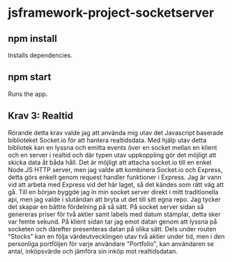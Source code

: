 # jsframework-project-socketserver

## npm install

Installs dependencies.

## npm start

Runs the app.

## Krav 3: Realtid

Rörande detta krav valde jag att använda mig utav det Javascript baserade biblioteket Socket.io för att hantera realtidsdata. Med hjälp utav detta bibliotek kan en lyssna och emitta events över en socket mellan en klient och en server i realtid och där typen utav uppkoppling gör det möjligt att skicka data åt båda håll. Det är möjligt att attacha socket.io till en enkel Node.JS HTTP server, men jag valde att kombinera Socket.io och Express, detta görs enkelt genom request handler funktioner i Express. Jag är vann vid att arbeta med Express vid det här laget, så det kändes som rätt väg att gå. Till en början byggde jag in min socket server direkt i mitt traditionella api, men jag valde i slutändan att bryta ut det till sitt egna repo. Jag tycker det skapar en bättre fördelning på så sätt. På socket server sidan så genereras priser för två aktier samt labels med datum stämplar, detta sker var femte sekund. På klient sidan tar jag emot datan genom att lyssna på socketen och därefter presenteras datan på olika sätt. Dels under routen "Stocks" kan en följa värdeutvecklingen utav två aktier under tid, men i den personliga portföljen för varje användare "Portfolio", kan användaren se antal, inköpsvärde och jämföra sin inköp mot realtidsdatan.
